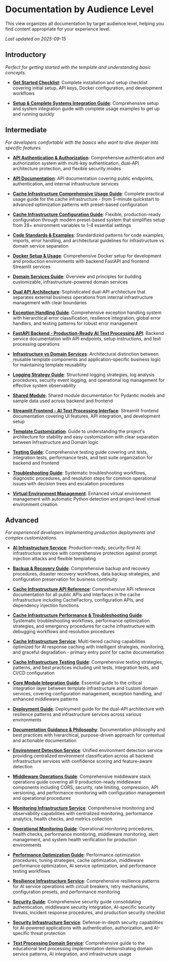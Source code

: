 # Documentation by Audience Level

This view organizes all documentation by target audience level, helping you find content appropriate for your experience level.

*Last updated on 2025-09-15*

## Introductory

*Perfect for getting started with the template and understanding basic concepts.*

- **[Get Started Checklist](get-started/CHECKLIST.md)**: Complete installation and setup checklist covering initial setup, API keys, Docker configuration, and development workflows

- **[Setup & Complete Systems Integration Guide](get-started/SETUP_INTEGRATION.md)**: Comprehensive setup and system integration guide with complete usage examples to get up and running quickly


## Intermediate

*For developers comfortable with the basics who want to dive deeper into specific features.*

- **[API Authentication & Authorization](guides/developer/AUTHENTICATION.md)**: Comprehensive authentication and authorization system with multi-key authentication, dual-API architecture protection, and flexible security modes

- **[API Documentation](guides/application/API.md)**: API documentation covering public endpoints, authentication, and internal infrastructure services

- **[Cache Infrastructure Comprehensive Usage Guide](guides/infrastructure/cache/usage-guide.md)**: Complete practical usage guide for the cache infrastructure - from 5-minute quickstart to advanced optimization patterns with preset-based configuration

- **[Cache Infrastructure Configuration Guide](guides/infrastructure/cache/configuration.md)**: Flexible, production-ready configuration through modern preset-based system that simplifies setup from 28+ environment variables to 1-4 essential settings

- **[Code Standards & Examples](guides/developer/CODE_STANDARDS.md)**: Standardized patterns for code examples, imports, error handling, and architectural guidelines for infrastructure vs domain service separation

- **[Docker Setup & Usage](guides/developer/DOCKER.md)**: Comprehensive Docker setup for development and production environments with backend FastAPI and frontend Streamlit services

- **[Domain Services Guide](guides/domain-services/README.md)**: Overview and principles for building customizable, infrastructure-powered domain services

- **[Dual API Architecture](reference/key-concepts/DUAL_API_ARCHITECTURE.md)**: Sophisticated dual-API architecture that separates external business operations from internal infrastructure management with clear boundaries

- **[Exception Handling Guide](guides/developer/EXCEPTION_HANDLING.md)**: Comprehensive exception handling system with hierarchical error classification, resilience integration, global error handlers, and testing patterns for robust error management

- **[FastAPI Backend - Production-Ready AI Text Processing API](guides/application/BACKEND.md)**: Backend service documentation with API endpoints, setup instructions, and text processing operations

- **[Infrastructure vs Domain Services](reference/key-concepts/INFRASTRUCTURE_VS_DOMAIN.md)**: Architectural distinction between reusable template components and application-specific business logic for maintaining template reusability

- **[Logging Strategy Guide](guides/operations/LOGGING_STRATEGY.md)**: Structured logging strategies, log analysis procedures, security event logging, and operational log management for effective system observability

- **[Shared Module](guides/application/SHARED.md)**: Shared module documentation for Pydantic models and sample data used across backend and frontend

- **[Streamlit Frontend - AI Text Processing Interface](guides/application/FRONTEND.md)**: Streamlit frontend documentation covering UI features, API integration, and development setup

- **[Template Customization](/guides/get-started/TEMPLATE_CUSTOMIZATION.md)**: Guide to understanding the project's architecture for stability and easy customization with clear separation between Infrastructure and Domain logic

- **[Testing Guide](guides/testing/TESTING.md)**: Comprehensive testing guide covering unit tests, integration tests, performance tests, and test suite organization for backend and frontend

- **[Troubleshooting Guide](guides/operations/TROUBLESHOOTING.md)**: Systematic troubleshooting workflows, diagnostic procedures, and resolution steps for common operational issues with decision trees and escalation procedures

- **[Virtual Environment Management](guides/developer/VIRTUAL_ENVIRONMENT_GUIDE.md)**: Enhanced virtual environment management with automatic Python detection and project-level virtual environment creation


## Advanced

*For experienced developers implementing production deployments and complex customizations.*

- **[AI Infrastructure Service](guides/infrastructure/AI.md)**: Production-ready, security-first AI infrastructure service with comprehensive protection against prompt injection attacks and flexible templating

- **[Backup & Recovery Guide](guides/operations/BACKUP_RECOVERY.md)**: Comprehensive backup and recovery procedures, disaster recovery workflows, data backup strategies, and configuration preservation for business continuity

- **[Cache Infrastructure API Reference](guides/infrastructure/cache/api-reference.md)**: Comprehensive API reference documentation for all public APIs and interfaces in the cache infrastructure including CacheFactory, configuration APIs, and dependency injection functions

- **[Cache Infrastructure Performance & Troubleshooting Guide](guides/infrastructure/cache/troubleshooting.md)**: Systematic troubleshooting workflows, performance optimization strategies, and emergency procedures for cache infrastructure with debugging workflows and resolution procedures

- **[Cache Infrastructure Service](guides/infrastructure/cache/CACHE.md)**: Multi-tiered caching capabilities optimized for AI response caching with intelligent strategies, monitoring, and graceful degradation - primary entry point for cache documentation

- **[Cache Infrastructure Testing Guide](guides/infrastructure/cache/testing.md)**: Comprehensive testing strategies, patterns, and best practices including unit tests, integration tests, and CI/CD configuration

- **[Core Module Integration Guide](guides/developer/CORE_MODULE_INTEGRATION.md)**: Essential guide to the critical integration layer between template infrastructure and custom domain services, covering configuration management, exception handling, and enhanced middleware patterns

- **[Deployment Guide](guides/developer/DEPLOYMENT.md)**: Deployment guide for the dual-API architecture with resilience patterns and infrastructure services across various environments

- **[Documentation Guidance & Philosophy](guides/developer/DOCUMENTATION_GUIDANCE.md)**: Documentation philosophy and best practices with hierarchical, purpose-driven approach for contextual and actionable documentation

- **[Environment Detection Service](guides/developer/ENVIRONMENT_DETECTION.md)**: Unified environment detection service providing centralized environment classification across all backend infrastructure services with confidence scoring and feature-aware detection

- **[Middleware Operations Guide](guides/operations/MIDDLEWARE.md)**: Comprehensive middleware stack operations guide covering all 9 production-ready middleware components including CORS, security, rate limiting, compression, API versioning, and performance monitoring with configuration management and operational procedures

- **[Monitoring Infrastructure Service](guides/infrastructure/MONITORING.md)**: Comprehensive monitoring and observability capabilities with centralized monitoring, performance analytics, health checks, and metrics collection

- **[Operational Monitoring Guide](guides/operations/MONITORING.md)**: Operational monitoring procedures, health checks, performance monitoring, middleware monitoring, alert management, and system health verification for production environments

- **[Performance Optimization Guide](guides/operations/PERFORMANCE_OPTIMIZATION.md)**: Performance optimization procedures, tuning strategies, cache optimization, middleware performance optimization, AI service optimization, and performance testing workflows

- **[Resilience Infrastructure Service](guides/infrastructure/RESILIENCE.md)**: Comprehensive resilience patterns for AI service operations with circuit breakers, retry mechanisms, configuration presets, and performance monitoring

- **[Security Guide](guides/operations/SECURITY.md)**: Comprehensive security guide consolidating authentication, middleware security integration, AI-specific security threats, incident response procedures, and production security checklist

- **[Security Infrastructure Service](guides/infrastructure/SECURITY.md)**: Defense-in-depth security capabilities for AI-powered applications with authentication, authorization, and AI-specific threat protection

- **[Text Processing Domain Service](guides/domain-services/TEXT_PROCESSING.md)**: Comprehensive guide to the educational text processing implementation demonstrating domain service patterns, AI integration, and infrastructure usage

